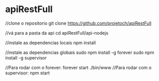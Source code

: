 # apiRestFull
//clone o repositorio 
git clone https://github.com/projetoch/apiRestFull 

//vá para a pasta da api 
cd apiRestFull/api-nodejs 

//instale as dependencias locais 
npm install 

//instale as dependencias globais 
sudo npm install -g forever 
sudo npm install -g supervisor 

//Para rodar com o forever:
	forever start ./bin/www 
//Para rodar com o supervisor:
	npm start
